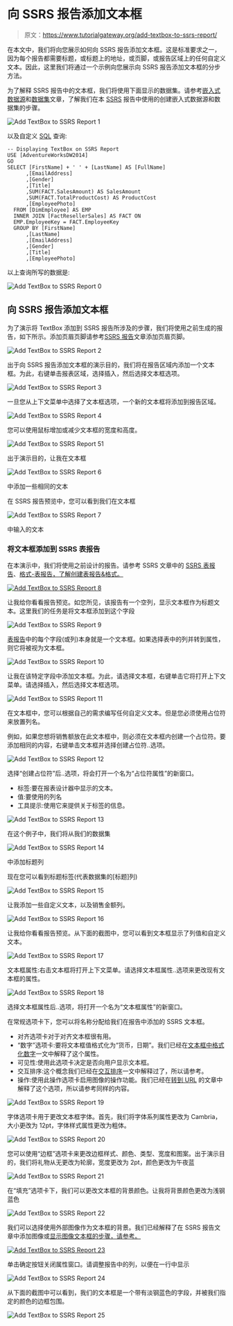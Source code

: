 # 向 SSRS 报告添加文本框

> 原文：<https://www.tutorialgateway.org/add-textbox-to-ssrs-report/>

在本文中，我们将向您展示如何向 SSRS 报告添加文本框。这是标准要求之一，因为每个报告都需要标题，或标题上的地址，或页脚，或报告区域上的任何自定义文本。因此，这里我们将通过一个示例向您展示向 SSRS 报告添加文本框的分步方法。

为了解释 SSRS 报告中的文本框，我们将使用下面显示的数据集。请参考[嵌入式数据源](https://www.tutorialgateway.org/embedded-data-source-in-ssrs/)和[数据集](https://www.tutorialgateway.org/embedded-dataset-in-ssrs/)文章，了解我们在本 [SSRS](https://www.tutorialgateway.org/ssrs/) 报告中使用的创建嵌入式数据源和数据集的步骤。

![Add TextBox to SSRS Report 1](img/3cf1777451dcd45095e9b53a226ebd87.png)

以及自定义 [SQL](https://www.tutorialgateway.org/sql/) 查询:

```
-- Displaying TextBox on SSRS Report
USE [AdventureWorksDW2014]
GO
SELECT [FirstName] + ' ' + [LastName] AS [FullName]
      ,[EmailAddress]
      ,[Gender]
      ,[Title]
      ,SUM(FACT.SalesAmount) AS SalesAmount
      ,SUM(FACT.TotalProductCost) AS ProductCost
      ,[EmployeePhoto]
  FROM [DimEmployee] AS EMP
  INNER JOIN [FactResellerSales] AS FACT ON
  EMP.EmployeeKey = FACT.EmployeeKey
  GROUP BY [FirstName]
      ,[LastName]
      ,[EmailAddress]
      ,[Gender]
      ,[Title]
      ,[EmployeePhoto]
```

以上查询所写的数据是:

![Add TextBox to SSRS Report 0](img/fa9364156f915a2565f620e47fe5c516.png)

## 向 SSRS 报告添加文本框

为了演示将 TextBox 添加到 SSRS 报告所涉及的步骤，我们将使用之前生成的报告，如下所示。添加页眉页脚请参考[SSRS 报告](https://www.tutorialgateway.org/add-headers-and-footers-to-ssrs-report/)文章添加页眉页脚。

![Add TextBox to SSRS Report 2](img/27902197151216d5c61c9ccea5228c4e.png)

出于向 SSRS 报告添加文本框的演示目的，我们将在报告区域内添加一个文本框。为此，右键单击报表区域，选择插入，然后选择文本框选项。

![Add TextBox to SSRS Report 3](img/b424828587a8451fc14e95b3df595bb2.png)

一旦您从上下文菜单中选择了文本框选项，一个新的文本框将添加到报告区域。

![Add TextBox to SSRS Report 4](img/074d212e502d8b465c066d965a23a2c1.png)

您可以使用鼠标增加或减少文本框的宽度和高度。

![Add TextBox to SSRS Report 51](img/a4c039ea3441c34dd45a528b860fc1c6.png)

出于演示目的，让我在文本框

![Add TextBox to SSRS Report 6](img/92ce642c32925f4f160780116834e90c.png)

中添加一些相同的文本

在 SSRS 报告预览中，您可以看到我们在文本框

![Add TextBox to SSRS Report 7](img/af7cc3d3f197c6be42fb170a4b534466.png)

中输入的文本

### 将文本框添加到 SSRS 表报告

在本演示中，我们将使用之前设计的报告。请参考 SSRS 文章中的 [SSRS 表报告](https://www.tutorialgateway.org/ssrs-table-report/)、[格式-表报告，了解创建表报告&格式。](https://www.tutorialgateway.org/format-table-report-in-ssrs/)

[![Add TextBox to SSRS Report 8](img/c0df8792aee11ccfd877b7e4ec8934cf.png)](https://www.tutorialgateway.org/format-table-report-in-ssrs/)

让我给你看看报告预览。如您所见，该报告有一个空列，显示文本框作为标题文本。这里我们的任务是将文本框添加到这个字段

![Add TextBox to SSRS Report 9](img/90366097d8bc8db94aa1ef1dd69c38e6.png)

[表报告](https://www.tutorialgateway.org/ssrs-table-report/)中的每个字段(或列)本身就是一个文本框。如果选择表中的列并转到属性，则它将被视为文本框。

![Add TextBox to SSRS Report 10](img/7d2a7678857fe23cfddef68a380a82a0.png)

让我在该特定字段中添加文本框。为此，请选择文本框，右键单击它将打开上下文菜单。请选择插入，然后选择文本框选项。

![Add TextBox to SSRS Report 11](img/9c206e49ba13481ce022c4be5dd8ddd1.png)

在文本框中，您可以根据自己的需求编写任何自定义文本。但是您必须使用占位符来放置列名。

例如，如果您想将销售额放在此文本框中，则必须在文本框内创建一个占位符。要添加相同的内容，右键单击文本框并选择创建占位符..选项。

![Add TextBox to SSRS Report 12](img/1146c77825b035516a3ec4c78e8651a9.png)

选择“创建占位符”后..选项，将会打开一个名为“占位符属性”的新窗口。

*   标签:要在报表设计器中显示的文本。
*   值:要使用的列名
*   工具提示:使用它来提供关于标签的信息。

![Add TextBox to SSRS Report 13](img/1f5e1996a98ed9ab8ad5fb39a80962c2.png)

在这个例子中，我们将从我们的数据集

![Add TextBox to SSRS Report 14](img/246917d3bfcb09b98df4c9e3b03ab4f0.png)

中添加标题列

现在您可以看到标题标签(代表数据集的[标题]列)

![Add TextBox to SSRS Report 15](img/b9a1434997427f25f86f85be5f2d580b.png)

让我添加一些自定义文本，以及销售金额列。

![Add TextBox to SSRS Report 16](img/bebeb0c6c04e96ae358083ec15dba625.png)

让我给你看看报告预览。从下面的截图中，您可以看到文本框显示了列值和自定义文本。

![Add TextBox to SSRS Report 17](img/eb7b912ea99bcab833ecf95010016469.png)

文本框属性:右击文本框将打开上下文菜单。请选择文本框属性..选项来更改现有文本框的属性。

![Add TextBox to SSRS Report 18](img/8fbfaa90b2c35332160f2eca62dd0bde.png)

选择文本框属性后..选项，将打开一个名为“文本框属性”的新窗口。

在常规选项卡下，您可以将名称分配给我们在报告中添加的 SSRS 文本框。

*   对齐选项卡对于对齐文本框很有用。
*   “数字”选项卡:要将文本框值格式化为“货币，日期”。我们已经在[文本框中格式化数字](https://www.tutorialgateway.org/format-numbers-in-ssrs/)一文中解释了这个属性。
*   可见性:使用此选项卡决定是否向用户显示文本框。
*   交互排序:这个概念我们已经在[交互排序](https://www.tutorialgateway.org/ssrs-interactive-sort/)一文中解释过了，所以请参考。
*   操作:使用此操作选项卡启用图像的操作功能。我们已经在[转到 URL](https://www.tutorialgateway.org/go-to-url-action-in-ssrs/) 的文章中解释了这个选项，所以请参考同样的内容。

![Add TextBox to SSRS Report 19](img/f9cc08f169b6da31ce5856941172bded.png)

字体选项卡用于更改文本框字体。首先，我们将字体系列属性更改为 Cambria，大小更改为 12pt，字体样式属性更改为粗体。

![Add TextBox to SSRS Report 20](img/0bfffe66aeb576cb9ff5ee6add612d7f.png)

您可以使用“边框”选项卡来更改边框样式、颜色、类型、宽度和图案。出于演示目的，我们将礼物从无更改为轮廓，宽度更改为 2pt，颜色更改为午夜蓝

![Add TextBox to SSRS Report 21](img/3036f4bfb5206b1e56bbece8afe2e663.png)

在“填充”选项卡下，我们可以更改文本框的背景颜色。让我将背景颜色更改为浅钢蓝色

![Add TextBox to SSRS Report 22](img/0f8049f7e2087b7bd01f83adc92fd219.png)

我们可以选择使用外部图像作为文本框的背景。我们已经解释了在 SSRS 报告文章中添加图像或[显示图像文本框的步骤，请参考。](https://www.tutorialgateway.org/display-image-in-ssrs-report/)

[![Add TextBox to SSRS Report 23](img/2b1edd61e89098d4f4db24a973c7956b.png)](https://www.tutorialgateway.org/display-image-in-ssrs-report/)

单击确定按钮关闭属性窗口。请调整报告中的列，以便在一行中显示

![Add TextBox to SSRS Report 24](img/1a0a431da9cf463146503d68f79cb5d5.png)

从下面的截图中可以看到，我们的文本框是一个带有淡钢蓝色的字段，并被我们指定的颜色的边框包围。

![Add TextBox to SSRS Report 25](img/c4df9a2b72647f89f43cf9fa395205ea.png)
